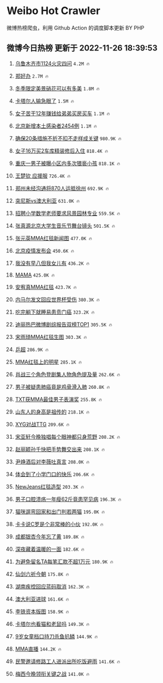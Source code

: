 # Weibo Hot Crawler 



微博热榜爬虫，利用 Github Action 的调度脚本更新 BY PHP 


## 微博今日热榜 更新于 2022-11-26 18:39:53 
1. [乌鲁木齐市1124火灾四问](https://s.weibo.com/weibo?q=%23%E4%B9%8C%E9%B2%81%E6%9C%A8%E9%BD%90%E5%B8%821124%E7%81%AB%E7%81%BE%E5%9B%9B%E9%97%AE%23&t=31&band_rank=1&Refer=top) `4.2M 🔥` 

1. [郑好办](https://s.weibo.com/weibo?q=%23%E9%83%91%E5%A5%BD%E5%8A%9E%23&t=31&band_rank=2&Refer=top) `2.7M 🔥` 

1. [冬季限定美景硝花可以有多美](https://s.weibo.com/weibo?q=%23%E5%86%AC%E5%AD%A3%E9%99%90%E5%AE%9A%E7%BE%8E%E6%99%AF%E7%A1%9D%E8%8A%B1%E5%8F%AF%E4%BB%A5%E6%9C%89%E5%A4%9A%E7%BE%8E%23&t=31&band_rank=3&Refer=top) `1.8M 🔥` 

1. [卡塔尔人输急眼了](https://s.weibo.com/weibo?q=%23%E5%8D%A1%E5%A1%94%E5%B0%94%E4%BA%BA%E8%BE%93%E6%80%A5%E7%9C%BC%E4%BA%86%23&t=31&band_rank=4&Refer=top) `1.5M 🔥` 

1. [女子苦干12年赚钱给弟弟买房买车](https://s.weibo.com/weibo?q=%23%E5%A5%B3%E5%AD%90%E8%8B%A6%E5%B9%B212%E5%B9%B4%E8%B5%9A%E9%92%B1%E7%BB%99%E5%BC%9F%E5%BC%9F%E4%B9%B0%E6%88%BF%E4%B9%B0%E8%BD%A6%23&t=31&band_rank=5&Refer=top) `1.1M 🔥` 

1. [北京新增本土感染者2454例](https://s.weibo.com/weibo?q=%23%E5%8C%97%E4%BA%AC%E6%96%B0%E5%A2%9E%E6%9C%AC%E5%9C%9F%E6%84%9F%E6%9F%93%E8%80%852454%E4%BE%8B%23&t=31&band_rank=6&Refer=top) `1.1M 🔥` 

1. [确保20条措施不折不扣不走样成关键](https://s.weibo.com/weibo?q=%23%E7%A1%AE%E4%BF%9D20%E6%9D%A1%E6%8E%AA%E6%96%BD%E4%B8%8D%E6%8A%98%E4%B8%8D%E6%89%A3%E4%B8%8D%E8%B5%B0%E6%A0%B7%E6%88%90%E5%85%B3%E9%94%AE%23&t=31&band_rank=7&Refer=top) `980.9K 🔥` 

1. [女子16万买2车库精装修后入住](https://s.weibo.com/weibo?q=%23%E5%A5%B3%E5%AD%9016%E4%B8%87%E4%B9%B02%E8%BD%A6%E5%BA%93%E7%B2%BE%E8%A3%85%E4%BF%AE%E5%90%8E%E5%85%A5%E4%BD%8F%23&t=31&band_rank=8&Refer=top) `818.4K 🔥` 

1. [重庆一男子被曝小区内多次猥亵小孩](https://s.weibo.com/weibo?q=%23%E9%87%8D%E5%BA%86%E4%B8%80%E7%94%B7%E5%AD%90%E8%A2%AB%E6%9B%9D%E5%B0%8F%E5%8C%BA%E5%86%85%E5%A4%9A%E6%AC%A1%E7%8C%A5%E4%BA%B5%E5%B0%8F%E5%AD%A9%23&t=31&band_rank=9&Refer=top) `818.1K 🔥` 

1. [王楚钦 应援服](https://s.weibo.com/weibo?q=%E7%8E%8B%E6%A5%9A%E9%92%A6%20%E5%BA%94%E6%8F%B4%E6%9C%8D&t=31&band_rank=10&Refer=top) `726.4K 🔥` 

1. [郑州未经沟通将870人运抵徐州](https://s.weibo.com/weibo?q=%E9%83%91%E5%B7%9E%E6%9C%AA%E7%BB%8F%E6%B2%9F%E9%80%9A%E5%B0%86870%E4%BA%BA%E8%BF%90%E6%8A%B5%E5%BE%90%E5%B7%9E&t=31&band_rank=11&Refer=top) `692.9K 🔥` 

1. [突尼斯vs澳大利亚](https://s.weibo.com/weibo?q=%23%E7%AA%81%E5%B0%BC%E6%96%AFvs%E6%BE%B3%E5%A4%A7%E5%88%A9%E4%BA%9A%23&t=31&band_rank=12&Refer=top) `631.0K 🔥` 

1. [招聘小学数学老师要求风景园林专业](https://s.weibo.com/weibo?q=%23%E6%8B%9B%E8%81%98%E5%B0%8F%E5%AD%A6%E6%95%B0%E5%AD%A6%E8%80%81%E5%B8%88%E8%A6%81%E6%B1%82%E9%A3%8E%E6%99%AF%E5%9B%AD%E6%9E%97%E4%B8%93%E4%B8%9A%23&t=31&band_rank=13&Refer=top) `559.5K 🔥` 

1. [张真源北京大学生音乐节舞台镜头](https://s.weibo.com/weibo?q=%23%E5%BC%A0%E7%9C%9F%E6%BA%90%E5%8C%97%E4%BA%AC%E5%A4%A7%E5%AD%A6%E7%94%9F%E9%9F%B3%E4%B9%90%E8%8A%82%E8%88%9E%E5%8F%B0%E9%95%9C%E5%A4%B4%23&t=31&band_rank=14&Refer=top) `501.5K 🔥` 

1. [张元英MMA红毯新闻图](https://s.weibo.com/weibo?q=%23%E5%BC%A0%E5%85%83%E8%8B%B1MMA%E7%BA%A2%E6%AF%AF%E6%96%B0%E9%97%BB%E5%9B%BE%23&t=31&band_rank=15&Refer=top) `477.0K 🔥` 

1. [北京疫情发布会](https://s.weibo.com/weibo?q=%23%E5%8C%97%E4%BA%AC%E7%96%AB%E6%83%85%E5%8F%91%E5%B8%83%E4%BC%9A%23&t=31&band_rank=16&Refer=top) `450.6K 🔥` 

1. [我没有早八但我女儿有](https://s.weibo.com/weibo?q=%23%E6%88%91%E6%B2%A1%E6%9C%89%E6%97%A9%E5%85%AB%E4%BD%86%E6%88%91%E5%A5%B3%E5%84%BF%E6%9C%89%23&t=31&band_rank=17&Refer=top) `436.2K 🔥` 

1. [MAMA](https://s.weibo.com/weibo?q=MAMA&t=31&band_rank=18&Refer=top) `425.0K 🔥` 

1. [安宥真MMA红毯](https://s.weibo.com/weibo?q=%23%E5%AE%89%E5%AE%A5%E7%9C%9FMMA%E7%BA%A2%E6%AF%AF%23&t=31&band_rank=19&Refer=top) `423.7K 🔥` 

1. [内马尔发文回应世界杯受伤](https://s.weibo.com/weibo?q=%23%E5%86%85%E9%A9%AC%E5%B0%94%E5%8F%91%E6%96%87%E5%9B%9E%E5%BA%94%E4%B8%96%E7%95%8C%E6%9D%AF%E5%8F%97%E4%BC%A4%23&t=31&band_rank=20&Refer=top) `380.3K 🔥` 

1. [吃完躺下就睡易患贲门癌](https://s.weibo.com/weibo?q=%23%E5%90%83%E5%AE%8C%E8%BA%BA%E4%B8%8B%E5%B0%B1%E7%9D%A1%E6%98%93%E6%82%A3%E8%B4%B2%E9%97%A8%E7%99%8C%23&t=31&band_rank=21&Refer=top) `323.2K 🔥` 

1. [迪丽热巴微博剧综报告双榜TOP1](https://s.weibo.com/weibo?q=%23%E8%BF%AA%E4%B8%BD%E7%83%AD%E5%B7%B4%E5%BE%AE%E5%8D%9A%E5%89%A7%E7%BB%BC%E6%8A%A5%E5%91%8A%E5%8F%8C%E6%A6%9CTOP1%23&t=31&band_rank=22&Refer=top) `305.5K 🔥` 

1. [宋雨琦MMA红毯生图](https://s.weibo.com/weibo?q=%23%E5%AE%8B%E9%9B%A8%E7%90%A6MMA%E7%BA%A2%E6%AF%AF%E7%94%9F%E5%9B%BE%23&t=31&band_rank=23&Refer=top) `303.3K 🔥` 

1. [乒超](https://s.weibo.com/weibo?q=%E4%B9%92%E8%B6%85&t=31&band_rank=24&Refer=top) `286.9K 🔥` 

1. [MMA红毯上的明星](https://s.weibo.com/weibo?q=%23MMA%E7%BA%A2%E6%AF%AF%E4%B8%8A%E7%9A%84%E6%98%8E%E6%98%9F%23&t=31&band_rank=25&Refer=top) `285.1K 🔥` 

1. [肖战三个角色登剧集人物角色提及量](https://s.weibo.com/weibo?q=%23%E8%82%96%E6%88%98%E4%B8%89%E4%B8%AA%E8%A7%92%E8%89%B2%E7%99%BB%E5%89%A7%E9%9B%86%E4%BA%BA%E7%89%A9%E8%A7%92%E8%89%B2%E6%8F%90%E5%8F%8A%E9%87%8F%23&t=31&band_rank=26&Refer=top) `262.6K 🔥` 

1. [男子被疑患肺癌竟是鸡骨滑入肺](https://s.weibo.com/weibo?q=%23%E7%94%B7%E5%AD%90%E8%A2%AB%E7%96%91%E6%82%A3%E8%82%BA%E7%99%8C%E7%AB%9F%E6%98%AF%E9%B8%A1%E9%AA%A8%E6%BB%91%E5%85%A5%E8%82%BA%23&t=31&band_rank=27&Refer=top) `260.8K 🔥` 

1. [TXT获MMA最佳男子表演奖](https://s.weibo.com/weibo?q=%23TXT%E8%8E%B7MMA%E6%9C%80%E4%BD%B3%E7%94%B7%E5%AD%90%E8%A1%A8%E6%BC%94%E5%A5%96%23&t=31&band_rank=28&Refer=top) `255.8K 🔥` 

1. [山东人的身高是祖传的](https://s.weibo.com/weibo?q=%23%E5%B1%B1%E4%B8%9C%E4%BA%BA%E7%9A%84%E8%BA%AB%E9%AB%98%E6%98%AF%E7%A5%96%E4%BC%A0%E7%9A%84%23&t=31&band_rank=29&Refer=top) `218.1K 🔥` 

1. [XYG对战TTG](https://s.weibo.com/weibo?q=%23XYG%E5%AF%B9%E6%88%98TTG%23&t=31&band_rank=30&Refer=top) `209.6K 🔥` 

1. [宋亚轩今晚独唱每个眼神都只身荒野](https://s.weibo.com/weibo?q=%23%E5%AE%8B%E4%BA%9A%E8%BD%A9%E4%BB%8A%E6%99%9A%E7%8B%AC%E5%94%B1%E6%AF%8F%E4%B8%AA%E7%9C%BC%E7%A5%9E%E9%83%BD%E5%8F%AA%E8%BA%AB%E8%8D%92%E9%87%8E%23&t=31&band_rank=31&Refer=top) `208.2K 🔥` 

1. [赵丽颖孙千快把手势舞交出来](https://s.weibo.com/weibo?q=%23%E8%B5%B5%E4%B8%BD%E9%A2%96%E5%AD%99%E5%8D%83%E5%BF%AB%E6%8A%8A%E6%89%8B%E5%8A%BF%E8%88%9E%E4%BA%A4%E5%87%BA%E6%9D%A5%23&t=31&band_rank=32&Refer=top) `208.1K 🔥` 

1. [尹峥酒后对李薇吐真言](https://s.weibo.com/weibo?q=%23%E5%B0%B9%E5%B3%A5%E9%85%92%E5%90%8E%E5%AF%B9%E6%9D%8E%E8%96%87%E5%90%90%E7%9C%9F%E8%A8%80%23&t=31&band_rank=33&Refer=top) `208.0K 🔥` 

1. [体会到了小学门口的快乐](https://s.weibo.com/weibo?q=%23%E4%BD%93%E4%BC%9A%E5%88%B0%E4%BA%86%E5%B0%8F%E5%AD%A6%E9%97%A8%E5%8F%A3%E7%9A%84%E5%BF%AB%E4%B9%90%23&t=31&band_rank=34&Refer=top) `206.6K 🔥` 

1. [NewJeans红毯造型](https://s.weibo.com/weibo?q=%23NewJeans%E7%BA%A2%E6%AF%AF%E9%80%A0%E5%9E%8B%23&t=31&band_rank=35&Refer=top) `203.3K 🔥` 

1. [男子口腔溃疡一年瘦62斤竟患罕见病](https://s.weibo.com/weibo?q=%23%E7%94%B7%E5%AD%90%E5%8F%A3%E8%85%94%E6%BA%83%E7%96%A1%E4%B8%80%E5%B9%B4%E7%98%A662%E6%96%A4%E7%AB%9F%E6%82%A3%E7%BD%95%E8%A7%81%E7%97%85%23&t=31&band_rank=36&Refer=top) `196.3K 🔥` 

1. [猫咪遛弯回家和出门判若两猫](https://s.weibo.com/weibo?q=%23%E7%8C%AB%E5%92%AA%E9%81%9B%E5%BC%AF%E5%9B%9E%E5%AE%B6%E5%92%8C%E5%87%BA%E9%97%A8%E5%88%A4%E8%8B%A5%E4%B8%A4%E7%8C%AB%23&t=31&band_rank=37&Refer=top) `195.0K 🔥` 

1. [卡卡说C罗是个非常棒的小伙](https://s.weibo.com/weibo?q=%23%E5%8D%A1%E5%8D%A1%E8%AF%B4C%E7%BD%97%E6%98%AF%E4%B8%AA%E9%9D%9E%E5%B8%B8%E6%A3%92%E7%9A%84%E5%B0%8F%E4%BC%99%23&t=31&band_rank=38&Refer=top) `192.0K 🔥` 

1. [成都银杏今年忘了黄](https://s.weibo.com/weibo?q=%23%E6%88%90%E9%83%BD%E9%93%B6%E6%9D%8F%E4%BB%8A%E5%B9%B4%E5%BF%98%E4%BA%86%E9%BB%84%23&t=31&band_rank=39&Refer=top) `189.8K 🔥` 

1. [深夜藏着温暖的一面](https://s.weibo.com/weibo?q=%23%E6%B7%B1%E5%A4%9C%E8%97%8F%E7%9D%80%E6%B8%A9%E6%9A%96%E7%9A%84%E4%B8%80%E9%9D%A2%23&t=31&band_rank=40&Refer=top) `182.6K 🔥` 

1. [为避免留名TA每笔汇款不超1万元](https://s.weibo.com/weibo?q=%23%E4%B8%BA%E9%81%BF%E5%85%8D%E7%95%99%E5%90%8DTA%E6%AF%8F%E7%AC%94%E6%B1%87%E6%AC%BE%E4%B8%8D%E8%B6%851%E4%B8%87%E5%85%83%23&t=31&band_rank=41&Refer=top) `180.9K 🔥` 

1. [仙剑六祈今朝](https://s.weibo.com/weibo?q=%E4%BB%99%E5%89%91%E5%85%AD%E7%A5%88%E4%BB%8A%E6%9C%9D&t=31&band_rank=42&Refer=top) `175.8K 🔥` 

1. [湖南疾控回应蓝码取消](https://s.weibo.com/weibo?q=%23%E6%B9%96%E5%8D%97%E7%96%BE%E6%8E%A7%E5%9B%9E%E5%BA%94%E8%93%9D%E7%A0%81%E5%8F%96%E6%B6%88%23&t=31&band_rank=43&Refer=top) `162.3K 🔥` 

1. [澳大利亚进球](https://s.weibo.com/weibo?q=%E6%BE%B3%E5%A4%A7%E5%88%A9%E4%BA%9A%E8%BF%9B%E7%90%83&t=31&band_rank=44&Refer=top) `161.6K 🔥` 

1. [李铁资本版图](https://s.weibo.com/weibo?q=%23%E6%9D%8E%E9%93%81%E8%B5%84%E6%9C%AC%E7%89%88%E5%9B%BE%23&t=31&band_rank=45&Refer=top) `158.9K 🔥` 

1. [卡塔尔也看猫和老鼠吗](https://s.weibo.com/weibo?q=%23%E5%8D%A1%E5%A1%94%E5%B0%94%E4%B9%9F%E7%9C%8B%E7%8C%AB%E5%92%8C%E8%80%81%E9%BC%A0%E5%90%97%23&t=31&band_rank=46&Refer=top) `149.3K 🔥` 

1. [9岁女童档口持刀杀鱼扒鳞](https://s.weibo.com/weibo?q=%239%E5%B2%81%E5%A5%B3%E7%AB%A5%E6%A1%A3%E5%8F%A3%E6%8C%81%E5%88%80%E6%9D%80%E9%B1%BC%E6%89%92%E9%B3%9E%23&t=31&band_rank=47&Refer=top) `144.9K 🔥` 

1. [MMA直播](https://s.weibo.com/weibo?q=MMA%E7%9B%B4%E6%92%AD&t=31&band_rank=48&Refer=top) `144.2K 🔥` 

1. [民警邀请修路工人进派出所吃饭避雨](https://s.weibo.com/weibo?q=%23%E6%B0%91%E8%AD%A6%E9%82%80%E8%AF%B7%E4%BF%AE%E8%B7%AF%E5%B7%A5%E4%BA%BA%E8%BF%9B%E6%B4%BE%E5%87%BA%E6%89%80%E5%90%83%E9%A5%AD%E9%81%BF%E9%9B%A8%23&t=31&band_rank=49&Refer=top) `141.6K 🔥` 

1. [梅西今晚领衔关键之战](https://s.weibo.com/weibo?q=%23%E6%A2%85%E8%A5%BF%E4%BB%8A%E6%99%9A%E9%A2%86%E8%A1%94%E5%85%B3%E9%94%AE%E4%B9%8B%E6%88%98%23&t=31&band_rank=50&Refer=top) `141.0K 🔥` 

